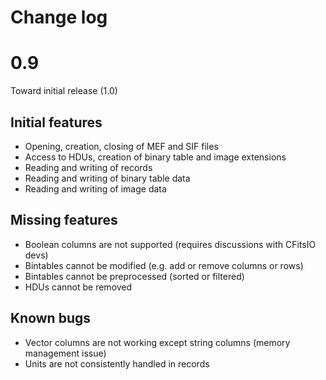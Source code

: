 # Change log

# 0.9

Toward initial release (1.0)

## Initial features

* Opening, creation, closing of MEF and SIF files
* Access to HDUs, creation of binary table and image extensions
* Reading and writing of records
* Reading and writing of binary table data
* Reading and writing of image data

## Missing features

* Boolean columns are not supported (requires discussions with CFitsIO devs)
* Bintables cannot be modified (e.g. add or remove columns or rows)
* Bintables cannot be preprocessed (sorted or filtered)
* HDUs cannot be removed

## Known bugs

* Vector columns are not working except string columns (memory management issue)
* Units are not consistently handled in records
